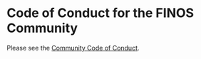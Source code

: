 # Code of Conduct for the FINOS Community

Please see the [Community Code of Conduct](https://www.finos.org/code-of-conduct).

